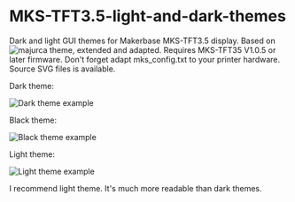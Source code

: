 # MKS-TFT3.5-light-and-dark-themes
Dark and light GUI themes for Makerbase MKS-TFT3.5 display. Based on ![majurca](https://github.com/majurca/MKS-TFT28-NEW-PICTURES) theme, extended and adapted. Requires MKS-TFT35 V1.0.5 or later firmware. Don't forget adapt mks_config.txt to your printer hardware. Source SVG files is available.

Dark theme:

![Dark theme example](https://github.com/DenisShelema/MKS-TFT3.5-light-and-dark-themes/blob/master/mks_pic_dark/screenshots/screen_dark_0.png)

Black theme:

![Black theme example](https://github.com/DenisShelema/MKS-TFT3.5-light-and-dark-themes/blob/master/mks_pic_black/screenshots/screen_black_0.png)

Light theme:

![Light theme example](https://github.com/DenisShelema/MKS-TFT3.5-light-and-dark-themes/blob/master/mks_pic_light/screenshots/screen_light_0.png)

I recommend light theme. It's much more readable than dark themes.
